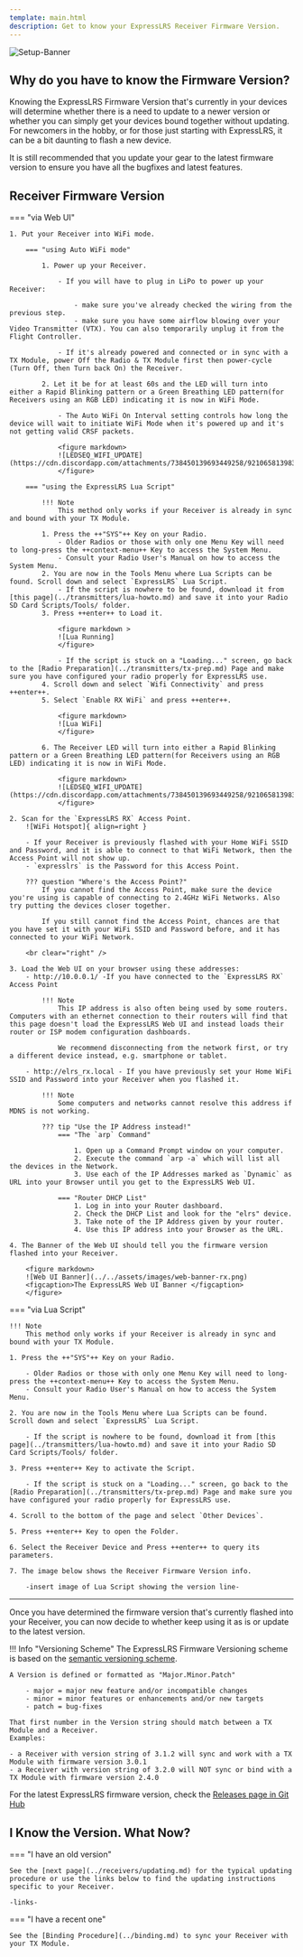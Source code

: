 ```yaml
---
template: main.html
description: Get to know your ExpressLRS Receiver Firmware Version.
---
```


![Setup-Banner](https://raw.githubusercontent.com/ExpressLRS/ExpressLRS-hardware/master/img/quick-start.png)

## Why do you have to know the Firmware Version?

Knowing the ExpressLRS Firmware Version that's currently in your devices will determine whether there is a need to update to a newer version or whether you can simply get your devices bound together without updating. For newcomers in the hobby, or for those just starting with ExpressLRS, it can be a bit daunting to flash a new device. 

It is still recommended that you update your gear to the latest firmware version to ensure you have all the bugfixes and latest features.

## Receiver Firmware Version

=== "via Web UI"

    1. Put your Receiver into WiFi mode.

        === "using Auto WiFi mode"

            1. Power up your Receiver. 
                            
                - If you will have to plug in LiPo to power up your Receiver:

                    - make sure you've already checked the wiring from the previous step.
                    - make sure you have some airflow blowing over your Video Transmitter (VTX). You can also temporarily unplug it from the Flight Controller.

                - If it's already powered and connected or in sync with a TX Module, power Off the Radio & TX Module first then power-cycle (Turn Off, then Turn back On) the Receiver.

            2. Let it be for at least 60s and the LED will turn into either a Rapid Blinking pattern or a Green Breathing LED pattern(for Receivers using an RGB LED) indicating it is now in WiFi Mode.

                - The Auto WiFi On Interval setting controls how long the device will wait to initiate WiFi Mode when it's powered up and it's not getting valid CRSF packets.

                <figure markdown>
                ![LEDSEQ_WIFI_UPDATE](https://cdn.discordapp.com/attachments/738450139693449258/921065813983760384/LEDSEQ_WIFI_UPDATE_2_3.gif)
                </figure>

        === "using the ExpressLRS Lua Script" 

            !!! Note
                This method only works if your Receiver is already in sync and bound with your TX Module.

            1. Press the ++"SYS"++ Key on your Radio.
                - Older Radios or those with only one Menu Key will need to long-press the ++context-menu++ Key to access the System Menu.
                - Consult your Radio User's Manual on how to access the System Menu.
            2. You are now in the Tools Menu where Lua Scripts can be found. Scroll down and select `ExpressLRS` Lua Script.
                - If the script is nowhere to be found, download it from [this page](../transmitters/lua-howto.md) and save it into your Radio SD Card Scripts/Tools/ folder.
            3. Press ++enter++ to Load it.
            
                <figure markdown >
                ![Lua Running]
                </figure> 

                - If the script is stuck on a "Loading..." screen, go back to the [Radio Preparation](../transmitters/tx-prep.md) Page and make sure you have configured your radio properly for ExpressLRS use.
            4. Scroll down and select `Wifi Connectivity` and press ++enter++.
            5. Select `Enable RX WiFi` and press ++enter++.
            
                <figure markdown>
                ![Lua WiFi]
                </figure>
            
            6. The Receiver LED will turn into either a Rapid Blinking pattern or a Green Breathing LED pattern(for Receivers using an RGB LED) indicating it is now in WiFi Mode.

                <figure markdown>
                ![LEDSEQ_WIFI_UPDATE](https://cdn.discordapp.com/attachments/738450139693449258/921065813983760384/LEDSEQ_WIFI_UPDATE_2_3.gif)
                </figure>

    2. Scan for the `ExpressLRS RX` Access Point. 
        ![WiFi Hotspot]{ align=right }

        - If your Receiver is previously flashed with your Home WiFi SSID and Password, and it is able to connect to that WiFi Network, then the Access Point will not show up.
        - `expresslrs` is the Password for this Access Point.

        ??? question "Where's the Access Point?"
            If you cannot find the Access Point, make sure the device you're using is capable of connecting to 2.4GHz WiFi Networks. Also try putting the devices closer together.
                
            If you still cannot find the Access Point, chances are that you have set it with your WiFi SSID and Password before, and it has connected to your WiFi Network.

        <br clear="right" />

    3. Load the Web UI on your browser using these addresses:
        - http://10.0.0.1/ -If you have connected to the `ExpressLRS RX` Access Point
            
            !!! Note
                This IP address is also often being used by some routers. Computers with an ethernet connection to their routers will find that this page doesn't load the ExpressLRS Web UI and instead loads their router or ISP modem configuration dashboards.

                We recommend disconnecting from the network first, or try a different device instead, e.g. smartphone or tablet.
        
        - http://elrs_rx.local - If you have previously set your Home WiFi SSID and Password into your Receiver when you flashed it.

            !!! Note
                Some computers and networks cannot resolve this address if MDNS is not working. 

            ??? tip "Use the IP Address instead!"
                === "The `arp` Command"

                    1. Open up a Command Prompt window on your computer.
                    2. Execute the command `arp -a` which will list all the devices in the Network.
                    3. Use each of the IP Addresses marked as `Dynamic` as URL into your Browser until you get to the ExpressLRS Web UI.

                === "Router DHCP List"
                    1. Log in into your Router dashboard.
                    2. Check the DHCP List and look for the "elrs" device.
                    3. Take note of the IP Address given by your router.
                    4. Use this IP address into your Browser as the URL.

    4. The Banner of the Web UI should tell you the firmware version flashed into your Receiver.

        <figure markdown>
        ![Web UI Banner](../../assets/images/web-banner-rx.png)
        <figcaption>The ExpressLRS Web UI Banner </figcaption>
        </figure>

=== "via Lua Script"

    !!! Note
        This method only works if your Receiver is already in sync and bound with your TX Module.

    1. Press the ++"SYS"++ Key on your Radio.

        - Older Radios or those with only one Menu Key will need to long-press the ++context-menu++ Key to access the System Menu.
        - Consult your Radio User's Manual on how to access the System Menu.

    2. You are now in the Tools Menu where Lua Scripts can be found. Scroll down and select `ExpressLRS` Lua Script.

        - If the script is nowhere to be found, download it from [this page](../transmitters/lua-howto.md) and save it into your Radio SD Card Scripts/Tools/ folder.

    3. Press ++enter++ Key to activate the Script.

        - If the script is stuck on a "Loading..." screen, go back to the [Radio Preparation](../transmitters/tx-prep.md) Page and make sure you have configured your radio properly for ExpressLRS use.

    4. Scroll to the bottom of the page and select `Other Devices`.

    5. Press ++enter++ Key to open the Folder.

    6. Select the Receiver Device and Press ++enter++ to query its parameters.

    7. The image below shows the Receiver Firmware Version info.

        -insert image of Lua Script showing the version line-

<hr />

Once you have determined the firmware version that's currently flashed into your Receiver, you can now decide to whether keep using it as is or update to the latest version.

!!! Info "Versioning Scheme"
    The ExpressLRS Firmware Versioning scheme is based on the [semantic versioning scheme](https://semver.org/).

    A Version is defined or formatted as "Major.Minor.Patch"

        - major = major new feature and/or incompatible changes
        - minor = minor features or enhancements and/or new targets
        - patch = bug-fixes
    
    That first number in the Version string should match between a TX Module and a Receiver.
    Examples:

    - a Receiver with version string of 3.1.2 will sync and work with a TX Module with firmware version 3.0.1
    - a Receiver with version string of 3.2.0 will NOT sync or bind with a TX Module with firmware version 2.4.0


For the latest ExpressLRS firmware version, check the [Releases page in Git Hub](https://github.com/ExpressLRS/ExpressLRS/releases)

## I Know the Version. What Now?

=== "I have an old version"

    See the [next page](../receivers/updating.md) for the typical updating procedure or use the links below to find the updating instructions specific to your Receiver.

    -links-

=== "I have a recent one"

    See the [Binding Procedure](../binding.md) to sync your Receiver with your TX Module.

[Lua Running]: ../../assets/images/lua/config-bw.png
[Lua WiFi]: ../../assets/images/lua/wifi-bw.png
[WiFi Hotspot]: ../../assets/images/WifiHotspot.png